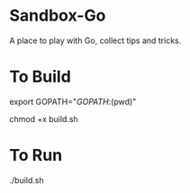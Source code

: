 # Sandbox-Go
A place to play with Go, collect tips and tricks.

# To Build
export GOPATH="$GOPATH:$(pwd)"

chmod +x build.sh

# To Run
./build.sh
